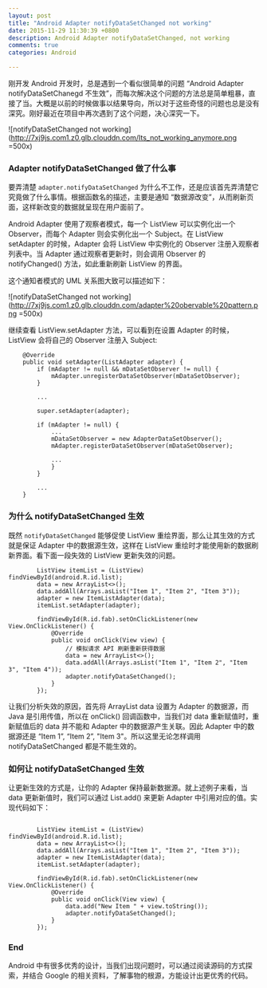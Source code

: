 ```yaml
---
layout: post
title: "Android Adapter notifyDataSetChanged not working"
date: 2015-11-29 11:30:39 +0800
description: Android Adapter notifyDataSetChanged, not working
comments: true
categories: Android

---
```


刚开发 Android 开发时，总是遇到一个看似很简单的问题 “Android Adapter notifyDataSetChanegd 不生效”，而每次解决这个问题的方法总是简单粗暴，直接了当。大概是以前的时候做事以结果导向，所以对于这些奇怪的问题也总是没有深究。刚好最近在项目中再次遇到了这个问题，决心深究一下。

![notifyDataSetChanged not working](http://7xj9js.com1.z0.glb.clouddn.com/Its_not_working_anymore.png =500x)

<!-- more -->

### Adapter notifyDataSetChanged 做了什么事

要弄清楚 `adapter.notifyDataSetChanged` 为什么不工作，还是应该首先弄清楚它究竟做了什么事情。根据函数名的描述，主要是通知 “数据源改变”，从而刷新页面，这样新改变的数据就呈现在用户面前了。

Android Adapter 使用了观察者模式，每一个 ListView 可以实例化出一个 Observer，而每个 Adapter 则会实例化出一个 Subject。在 ListView setAdapter 的时候，Adapter 会将 ListView 中实例化的 Observer 注册入观察者列表中。当 Adapter 通过观察者更新时，则会调用 Observer 的 notifyChanged() 方法，如此重新刷新 ListView 的界面。

这个通知者模式的 UML 关系图大致可以描述如下：

![notifyDataSetChanged not working](http://7xj9js.com1.z0.glb.clouddn.com/adapter%20obervable%20pattern.png =500x)

继续查看 ListView.setAdapter 方法，可以看到在设置 Adapter 的时候，ListView 会将自己的 Observer 注册入 Subject:

```
    @Override
    public void setAdapter(ListAdapter adapter) {
        if (mAdapter != null && mDataSetObserver != null) {
            mAdapter.unregisterDataSetObserver(mDataSetObserver);
        }

		...

        super.setAdapter(adapter);

        if (mAdapter != null) {
			...
            mDataSetObserver = new AdapterDataSetObserver();
            mAdapter.registerDataSetObserver(mDataSetObserver);

			...
            }
        }
        
        ...
    }

```

### 为什么 notifyDataSetChanged 生效

既然 `notifyDataSetChanged` 能够促使 ListView 重绘界面，那么让其生效的方式就是保证 Adapter 中的数据源生效，这样在 ListView 重绘时才能使用新的数据刷新界面。看下面一段失效的 ListView 更新失效的问题。

```
        ListView itemList = (ListView) findViewById(android.R.id.list);
        data = new ArrayList<>();
        data.addAll(Arrays.asList("Item 1", "Item 2", "Item 3"));
        adapter = new ItemListAdapter(data);
        itemList.setAdapter(adapter);

        findViewById(R.id.fab).setOnClickListener(new View.OnClickListener() {
            @Override
            public void onClick(View view) {
                // 模拟请求 API 刷新重新获得数据
                data = new ArrayList<>();
                data.addAll(Arrays.asList("Item 1", "Item 2", "Item 3", "Item 4"));
                adapter.notifyDataSetChanged();
            }
        });
```

让我们分析失效的原因，首先将 ArrayList data 设置为 Adapter 的数据源，而 Java 是引用传值，所以在 onClick() 回调函数中，当我们对 data 重新赋值时，重新赋值后的 data 并不能和 Adapter 中的数据源产生关联。因此 Adapter 中的数据源还是 “Item 1”, “Item 2”, "Item 3"。所以这里无论怎样调用 notifyDataSetChanged 都是不能生效的。

### 如何让 notifyDataSetChanged 生效

让更新生效的方式是，让你的 Adapter 保持最新数据源。就上述例子来看，当 data 更新新值时，我们可以通过 List.add() 来更新 Adapter 中引用对应的值。实现代码如下：

```

        ListView itemList = (ListView) findViewById(android.R.id.list);
        data = new ArrayList<>();
        data.addAll(Arrays.asList("Item 1", "Item 2", "Item 3"));
        adapter = new ItemListAdapter(data);
        itemList.setAdapter(adapter);

        findViewById(R.id.fab).setOnClickListener(new View.OnClickListener() {
            @Override
            public void onClick(View view) {
                data.add("New Item " + view.toString());
                adapter.notifyDataSetChanged();
            }
        });
```
### End

Android 中有很多优秀的设计，当我们出现问题时，可以通过阅读源码的方式探索，并结合 Google 的相关资料，了解事物的根源，方能设计出更优秀的代码。



